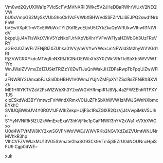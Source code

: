 Vm0wd2QyUXlWa1pPVldScFVtMVNXRll3Wkc5V2JHeDBaRWhrVlUxV2NEQlVW
bU0xVmpGS2MySkVUbGhoCk1VcFVWbXBHWVdSSFZrVlJiSEJPQ2swd1NrbFhW
bVEwVXpKTmVGcElWbWxTYlZKd1EyeEtjbU5GYkZkaQpWRUkwVlhwR1NtVldV
bkppUjJ4VFlsWktXVkV5YzNkbFJrNXpVbXhrYVFwWFIyaHZWbGh3UzFReVRY
aGEKU0ZaVFlrZFNjRlZ0ZUhka01VVjVaVVYwYWsxcmNFWldSM2hyWVVGd1Rt
RjZVWGRXYkdoM1VqRnNXRlJ1ClNrOEtWbXh3Y0ZWcVRrTldSbXh5WVVWT1Yx
WnJWalZVVmxZd1ZUSktTRlZzY0ZwTlJuQnlWakJHZDFaRwpTbFpqUlZwWFls
aFNWRlY2UmxabFJsSnlDbHBHV1V0WmJYUjNZMFpXY1ZSclRsZFNiRXBXVlZk
ME1HRlYKTVZaV2FsWlZWbXh3Y2xsWGVHRmpiR1J6VjJ4a2FWZEhhRTFXYTJS
clpESkdWd3BYYmtwcFVrWndXRmxVClJuZFhSbXhWVW1zMWJGWnNXbmxEYkhC
SVlUQjBWbUV4Y0ROV1JFWlhZekpHUjFSc1RsZGlXR2QzVjJ4VwpiMkV5Ulhn
S1YyNVNiRk5IZUZkWmExcExaV3hhVjFkc1pGaFNWR3hYV2xWa1IxVXhXWGxo
U0d4WFVtMW8KY2xwSGVFNWxVWEJWWVRKb2NGVXdZelZVUmtWNUNrMVhkR3hp
VlhCVFZVWlJkMU13VG5SVmJteGhaSG93Ck9VTm5jSEZrU0dNOUNncHpiSFU9
Cgp0dWE=

xuk